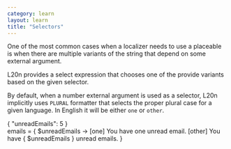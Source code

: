 ```yaml
---
category: learn
layout: learn
title: "Selectors"
---
```


<section class="clearfix">
	<div class="left">
		<p>One of the most common cases when a localizer needs to use a placeable
    is when there are multiple variants of the string that depend on some
    external argument.</p>
    <p>L20n provides a select expression that chooses one of the provide
    variants based on the given selector.</p>
    <p>By default, when a number external argument is used as a selector, L20n
    implicitly uses <code>PLURAL</code> formatter that selects the proper
    plural case for a given language. In English it will be either
    <code>one</code> or <code>other</code>.</p>
	</div>
  <div class="right">
    <div class="editor dataEditor height5"
      id="dataEditor1"
      data-source="sourceEditor1"
      data-ctxdata="dataEditor1"
      data-output="output1"
    >{
  "unreadEmails": 5
}
    </div>
		<div class="editor sourceEditor height10"
		  id="sourceEditor1"
		  data-source="sourceEditor1"
      data-ctxdata="dataEditor1"
		  data-output="output1"
		>emails = { $unreadEmails ->
  [one] You have one unread email.
  [other] You have { $unreadEmails } unread emails.
}
		</div>
		<dl id="output1">
		</dl>
	</div>
</section>
